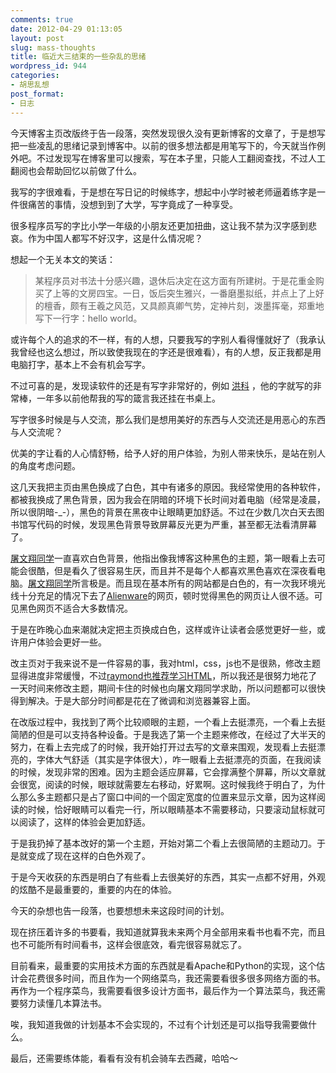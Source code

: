 ```yaml
---
comments: true
date: 2012-04-29 01:13:05
layout: post
slug: mass-thoughts
title: 临近大三结束的一些杂乱的思绪
wordpress_id: 944
categories:
- 胡思乱想
post_format:
- 日志
---
```


今天博客主页改版终于告一段落，突然发现很久没有更新博客的文章了，于是想写把一些凌乱的思绪记录到博客中。以前的很多想法都是用笔写下的，今天就当作例外吧。不过发现写在博客里可以搜索，写在本子里，只能人工翻阅查找，不过人工翻阅也会帮助回忆以前做了什么。

我写的字很难看，于是想在写日记的时候练字，想起中小学时被老师逼着练字是一件很痛苦的事情，没想到到了大学，写字竟成了一种享受。

很多程序员写的字比小学一年级的小朋友还更加扭曲，这让我不禁为汉字感到悲哀。作为中国人都写不好汉字，这是什么情况呢？<!-- more -->

想起一个无关本文的笑话：


> 某程序员对书法十分感兴趣，退休后决定在这方面有所建树。于是花重金购买了上等的文房四宝。一日，饭后突生雅兴，一番磨墨拟纸，并点上了上好的檀香，颇有王羲之风范，又具颜真卿气势，定神片刻，泼墨挥毫，郑重地写下一行字：hello world。


或许每个人的追求的不一样，有的人想，只要我写的字别人看得懂就好了（我承认我曾经也这么想过，所以致使我现在的字还是很难看），有的人想，反正我都是用电脑打字，基本上不会有机会写字。

不过可喜的是，发现读软件的还是有写字非常好的，例如 [洪科](http://zhke.name/) ，他的字就写的非常棒，一年多以前他帮我的写的箴言我还挂在书桌上。

写字很多时候是与人交流，那么我们是想用美好的东西与人交流还是用恶心的东西与人交流呢？

优美的字让看的人心情舒畅，给予人好的用户体验，为别人带来快乐，是站在别人的角度考虑问题。

这几天我把主页由黑色换成了白色，其中有诸多的原因。我经常使用的各种软件，都被我换成了黑色背景，因为我会在阴暗的环境下长时间对着电脑（经常是凌晨，所以很阴暗-_-），黑色的背景在黑夜中让眼睛更加舒适。不过在少数几次白天去图书馆写代码的时候，发现黑色背景导致屏幕反光更为严重，甚至都无法看清屏幕了。

[屠文翔同学](http://kidsang.com/)一直喜欢白色背景，他指出像我博客这种黑色的主题，第一眼看上去可能会很酷，但是看久了很容易生厌，而且并不是每个人都喜欢黑色喜欢在深夜看电脑。[屠文翔同学](http://kidsang.com/)所言极是。而且现在基本所有的网站都是白色的，有一次我环境光线十分充足的情况下去了[Alienware](http://china.dell.com/cn/p/alienware-laptops?~ck=anav)的网页，顿时觉得黑色的网页让人很不适。可见黑色网页不适合大多数情况。

于是在昨晚心血来潮就决定把主页换成白色，这样或许让读者会感觉更好一些，或许用户体验会更好一些。

改主页对于我来说不是一件容易的事，我对html，css，js也不是很熟，修改主题显得进度非常缓慢，不过[raymond也推荐学习HTML](http://everet.org/2012/03/how-to-become-a-hacker.html)，所以我还是很努力地花了一天时间来修改主题，期间卡住的时候也向屠文翔同学求助，所以问题都可以很快得到解决。于是大部分时间都是花在了微调和浏览器兼容上面。

在改版过程中，我找到了两个比较顺眼的主题，一个看上去挺漂亮，一个看上去挺简陋的但是可以支持各种设备。于是我选了第一个主题来修改，在经过了大半天的努力，在看上去完成了的时候，我开始打开过去写的文章来围观，发现看上去挺漂亮的，字体大气舒适（其实是字体很大），咋一眼看上去挺漂亮的页面，在我阅读的时候，发现非常的困难。因为主题会适应屏幕，它会撑满整个屏幕，所以文章就会很宽，阅读的时候，眼球就需要左右移动，好累啊。这时候我终于明白了，为什么那么多主题都只是占了窗口中间的一个固定宽度的位置来显示文章，因为这样阅读的时候，恰好眼睛可以看完一行，所以眼睛基本不需要移动，只要滚动鼠标就可以阅读了，这样的体验会更加舒适。

于是我扔掉了基本改好的第一个主题，开始对第二个看上去很简陋的主题动刀。于是就变成了现在这样的白色外观了。

于是今天收获的东西是明白了有些看上去很美好的东西，其实一点都不好用，外观的炫酷不是最重要的，重要的内在的体验。

今天的杂想也告一段落，也要想想未来这段时间的计划。

现在挤压着许多的书要看，我知道就算我未来两个月全部用来看书也看不完，而且也不可能所有时间看书，这样会很底效，看完很容易就忘了。

目前看来，最重要的实用技术方面的东西就是看Apache和Python的实现，这个估计会花费很多时间，而且作为一个网络菜鸟，我还需要看很多很多网络方面的书。再作为一个程序菜鸟，我需要看很多设计方面书，最后作为一个算法菜鸟，我还需要努力读懂几本算法书。

唉，我知道我做的计划基本不会实现的，不过有个计划还是可以指导我需要做什么。

最后，还需要练体能，看看有没有机会骑车去西藏，哈哈～
